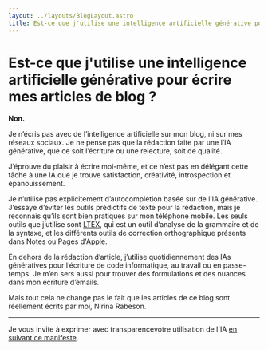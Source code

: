 ```yaml
---
layout: ../layouts/BlogLayout.astro
title: Est-ce que j'utilise une intelligence artificielle générative pour écrire mes articles de blog ?
---
```


# Est-ce que j'utilise une intelligence artificielle générative pour écrire mes articles de blog ?

**Non.**

Je n’écris pas avec de l’intelligence artificielle sur mon blog, ni sur mes réseaux sociaux.
Je ne pense pas que la rédaction faite par une l’IA générative, que ce soit l’écriture ou une relecture, soit de qualité.

J’éprouve du plaisir à écrire moi-même, et ce n’est pas en délégant cette tâche à une IA que je trouve satisfaction, créativité, introspection et épanouissement.

Je n’utilise pas explicitement d’autocomplétion basée sur de l’IA générative. J’essaye d’éviter les outils prédictifs de texte pour la rédaction, mais je reconnais qu’ils sont bien pratiques sur mon téléphone mobile.
Les seuls outils que j’utilise sont [LTEX](https://valentjn.github.io/ltex/), qui est un outil d’analyse de la grammaire et de la syntaxe, et les différents outils de correction orthographique présents dans Notes ou Pages d'Apple.

En dehors de la rédaction d’article, j’utilise quotidiennement des IAs génératives pour l’écriture de code informatique, au travail ou en passe-temps. Je m’en sers aussi pour trouver des formulations et des nuances dans mon écriture d’emails.

Mais tout cela ne change pas le fait que les articles de ce blog sont réellement écrits par moi, Nirina Rabeson.

---

Je vous invite à exprimer avec transparencevotre utilisation de l'IA [en suivant ce manifeste](https://www.bydamo.la/p/ai-manifesto).
